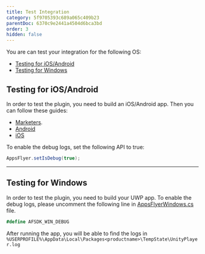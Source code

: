 ```yaml
---
title: Test Integration
category: 5f9705393c689a065c409b23
parentDoc: 6370c9e2441a4504d6bca3bd
order: 3
hidden: false
---
```


You are can test your integration for the following OS:

- [Testing for iOS/Android](#testing-for-iosandroid)
- [Testing for Windows](#testing-for-windows)

## Testing for iOS/Android

In order to test the plugin, you need to build an iOS/Android app. Then you can follow these guides: 
- [Marketers](https://support.appsflyer.com/hc/en-us/articles/360001559405-Test-mobile-SDK-integration-with-the-app#introduction).
- [Android](https://dev.appsflyer.com/hc/docs/testing-android)
- [iOS](https://dev.appsflyer.com/hc/docs/testing-ios)

To enable the debug logs, set the following API to true:
```c#
AppsFlyer.setIsDebug(true);
```

---

## Testing for Windows

In order to test the plugin, you need to build your UWP app.
To enable the debug logs, please uncomment the following line in [AppsFlyerWindows.cs](https://github.com/AppsFlyerSDK/appsflyer-unity-plugin/blob/d0f1c05d17dc4e400609ca880f5079c31fdee73e/Assets/AppsFlyer/Windows/AppsFlyerWindows.cs#L1) file.

```c#
#define AFSDK_WIN_DEBUG
```

After running the app, you will be able to find the logs in `%USERPROFILE%\AppData\Local\Packages<productname>\TempState\UnityPlayer.log`

